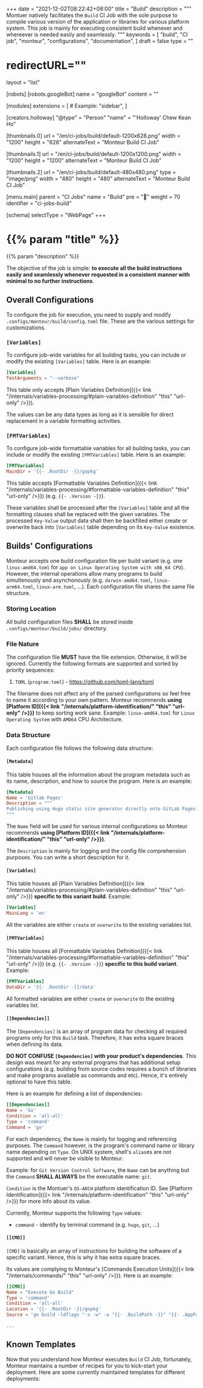 +++
date = "2021-12-02T08:22:42+08:00"
title = "Build"
description = """
Montuer natively facilitates the `Build` CI Job with the sole purpose to compile
various version of the application or libraries for various platform system.
This job is mainly for executing consistent build whenever and whereever is
needed easily and seamlessly.
"""
keywords = [
	"build",
	"CI job",
	"monteur",
	"configurations",
	"documentation",
]
draft = false
type = ""
# redirectURL=""
layout = "list"


[robots]
[robots.googleBot]
name = "googleBot"
content = ""


[modules]
extensions = [
	# Example: "sidebar",
]


[creators.holloway]
"@type" = "Person"
"name" = "'Holloway' Chew Kean Ho"


[thumbnails.0]
url = "/en/ci-jobs/build/default-1200x628.png"
width = "1200"
height = "628"
alternateText = "Monteur Build CI Job"

[thumbnails.1]
url = "/en/ci-jobs/build/default-1200x1200.png"
width = "1200"
height = "1200"
alternateText = "Monteur Build CI Job"

[thumbnails.2]
url = "/en/ci-jobs/build/default-480x480.png"
type = "image/png"
width = "480"
height = "480"
alternateText = "Monteur Build CI Job"


[menu.main]
parent = "CI Jobs"
name = "Build"
pre = "🧰"
weight = 70
identifier = "ci-jobs-build"


[schema]
selectType = "WebPage"
+++

# {{% param "title" %}}
{{% param "description" %}}

The objective of the job is simple: **to execute all the build instructions
easily and seamlessly whenever requested in a consistent manner with minimal to
no further instructions**.




## Overall Configurations
To configure the job for execution, you need to supply and modify
`.configs/monteur/build/config.toml` file. These are the various settings for
customizations.



### `[Variables]`
To configure job-wide variables for all building tasks, you can include or
modify the existing `[Variables]` table. Here is an example:

```toml {linenos=table,hl_lines=[],linenostart=1}
[Variables]
TestArguments = "--verbose"
```

This table only accepts [Plain Variables Definition]({{< link
"/internals/variables-processing/#plain-variables-definition" "this"
"url-only" />}}).

The values can be any data types as long as it is sensible for direct
replacement in a variable formatting activities.



### `[FMTVariables]`
To configure job-wide formattable variables for all building tasks, you can
include or modify the existing `[FMTVariables]` table. Here is an example:

```toml {linenos=table,hl_lines=[],linenostart=1}
[FMTVariables]
MainDir = '{{- .RootDir -}}/gopkg'
```

This table accepts [Formattable Variables Definition]({{< link
"/internals/variables-processing/#formattable-variables-definition" "this"
"url-only" />}}) (e.g. `{{- .Version -}}`).

These variables shall be processed after the `[Variables]` table and all the
formatting clauses shall be replaced with the given variables. The processed
`Key-Value` output data shall then be backfilled either create or overwrite back
into `[Variables]` table depending on its `Key-Value` existence.




## Builds' Configurations
Monteur accepts one build configuration file per build variant (e.g. one
`linux-amd64.toml` for `app on Linux Operating System with x86_64 CPU`).
However, the internal operations allow many programs to build simultenously
and asynchonously (e.g. `darwin-amd64.toml`, `linux-arm64.toml`,
`linux-arm.toml`, ...). Each configuration file shares the same file structure.



### Storing Location
All build configuration files **SHALL** be stored inside
`.configs/monteur/build/jobs/` directory.



### File Nature
The configuration file **MUST** have the file extension. Otherwise, it will be
ignored. Currently the following formats are supported and sorted by priority
sequences:

1. `TOML` (`program.toml`) - https://github.com/toml-lang/toml

The filename does not affect any of the parsed configurations so feel free to
name it according to your own pattern. Monteur recommends
**using [Platform ID]({{< link "/internals/platform-identification/" "this"
"url-only" />}})** to keep sorting work sane. Example: `linux-amd64.toml` for
`Linux Operating System` with `AMD64` CPU Architecture.



### Data Structure
Each configuration file follows the following data structure:


#### `[Metadata]`
This table houses all the information about the program metadata such as its
name, description, and how to source the program. Here is an example:

```toml {linenos=table,hl_lines=[],linenostart=1}
[Metadata]
Name = 'Gitlab Pages'
Description = """
Publishing using Hugo static site generator directly onto GitLab Pages.
"""
```

The `Name` field will be used for various internal configurations so Monteur
recommends **using [Platform ID]({{< link "/internals/platform-identification/"
"this" "url-only" />}})**.

The `Description` is mainly for logging and the config file comprehension
purposes. You can write a short description for it.


#### `[Variables]`
This table houses all [Plain Variables Definition]({{< link
"/internals/variables-processing/#plain-variables-definition" "this"
"url-only" />}}) **specific to this variant build**. Example:

```toml {linenos=table,hl_lines=[],linenostart=1}
[Variables]
MainLang = 'en'
```

All the variables are either `create` or `overwrite` to the existing variables
list.


#### `[FMTVariables]`
This table houses all [Formattable Variables Definition]({{< link
"/internals/variables-processing/#formattable-variables-definition" "this"
"url-only" />}}) (e.g. `{{- .Version -}}`) **specific to this build variant**.
Example:

```toml {linenos=table,hl_lines=[],linenostart=1}
[FMTVariables]
DataDir = '{{- .RootDir -}}/data'
```

All formatted variables are either `create` or `overwrite` to the existing
variables list.


#### `[[Dependencies]]`
The `[Dependencies]` is an array of program data for checking all required
programs only for this `Build` task. Therefore, it has extra square braces
when defining its data.

**DO NOT CONFUSE `[Dependencies]` with your product's dependencies**. This
design was meant for any external programs that has additional setup
configurations (e.g. building from source codes requires a bunch of libraries
and make programs available as commands and etc). Hence, it's entirely optional
to have this table.

Here is an example for defining a list of dependencies:

```toml {linenos=table,hl_lines=[],linenostart=1}
[[Dependencies]]
Name = 'Go'
Condition = 'all-all'
Type = 'command'
Command = 'go'
```

For each dependency, the `Name` is mainly for logging and referencing purposes.
The `Command` however, is the program's command name or library name depending
on `Type`. On UNIX system, shell's `alias`es are not supported and will never be
visible to Monteur.

Example: for `Git Version Control Software`, the `Name` can be anything but the
`Command` **SHALL ALWAYS** be the executable name: `git`.

`Condition` is the Montuer's `OS-ARCH` platform identification ID. See
[Platform Identification]({{< link "/internals/platform-identification" "this"
"url-only" />}}) for more info about its value.

Currently, Monteur supports the following `Type` values:

* `command` - identify by terminal command (e.g. `hugo`, `git`, ...)


#### `[[CMD]]`
`[CMD]` is basically an array of instructions for building the software of
a specific variant. Hence, this is why it has extra square braces.

Its values are complying to Monteur's [Commands Execution Units]({{< link
"/internals/commands/" "this" "url-only" />}}). Here is an example:

```toml {linenos=table,hl_lines=[],linenostart=1}
[[CMD]]
Name = "Execute Go Build"
Type = 'command'
Condition = 'all-all'
Location = '{{- .RootDir -}}/gopkg'
Source = 'go build -ldflags "-s -w" -o "{{- .BuildPath -}}" "{{- .AppPath -}}"'

...
```




## Known Templates
Now that you understand how Monteur executes `Build` CI Job, fortunately,
Monteur maintains a number of recipes for you to kick-start your deployment.
Here are some currently maintained templates for different deployments:

